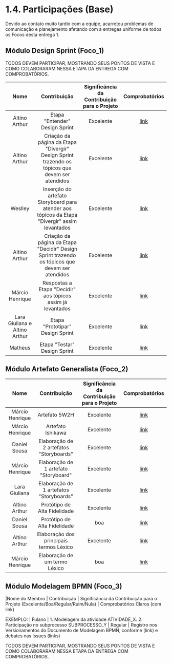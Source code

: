 # 1.4. Participações (Base)


Devido ao contato muito tardio com a equipe, acarretou problemas de comunicação e planejamento afetando com a entregas uniforme de todos os Focos desta entrega 1.

## Módulo Design Sprint (Foco_1)


TODOS DEVEM PARTICIPAR, MOSTRANDO SEUS PONTOS DE VISTA E COMO COLABORARAM NESSA ETAPA DA ENTREGA COM COMPROBATÓRIOS.

| Nome | Contribuição | Significância da Contribuição para o Projeto | Comprobatórios |
|:---:|:----:|:----:|:---:|
|Altino Arthur | Etapa "Entender" Design Sprint | Excelente | [link](Base/1.1.1.Entender.md#histórico-de-versões) |
| Altino Arthur  | Criação da página da Etapa "Divergir" Design Sprint trazendo os tópicos que devem ser atendidos | Excelente | [link](Base/1.1.2.Divergir.md#histórico-de-versões)|
| Weslley | Inserção do artefato Storyboard para atender aos tópicos da Etapa "Divergir" assim levantados | Excelente | [link](Base/1.1.2.Divergir.md#histórico-de-versões)|
| Altino Arthur  |Criação da página da Etapa "Decidir" Design Sprint trazendo os tópicos que devem ser atendidos | Excelente | [link](Base/1.1.3.Decisao.md#-versões)|
| Márcio Henrique | Respostas a Etapa "Decidir" aos tópicos assim já levantados | Excelente | [link](Base/1.1.3.Decisao.md#-versões)|
|  Lara Giuliana e Altino Arthur | Etapa "Prototipar" Design Sprint | Excelente | [link](Base/1.1.4.Prototipar.md#histórico-de-versões)|
| Matheus | Etapa "Testar" Design Sprint | Excelente | [link](Base/1.1.5.Testar.md#histórico-de-versões)|

## Módulo Artefato Generalista (Foco_2)


| Nome | Contribuição | Significância da Contribuição para o Projeto | Comprobatórios |
|:---:|:----:|:----:|:---:|
| Márcio Henrique | Artefato 5W2H | Excelente | [link](Base/1.2.2.5W2H.md#histórico-de-revisão) |
| Márcio Henrique |Artefato Ishikawa | Excelente | [link](Base/1.2.3.Ishikawa.md#histórico-de-revisão)|
| Daniel Sousa  | Elaboração de 2 artefatos "Storyboards" | Excelente | [link](Base/1.2.4.%20StoryBoard.md)|
| Márcio Henrique | Elaboração de 1 artefato "Storyboard" | Excelente | [link]((Base/1.2.4.%20StoryBoard.md))|
| Lara Giuliana  | Elaboração de 1 artefatos "Storyboards" | Excelente | [link](Base/1.2.4.%20StoryBoard.md)|
|  Altino Arthur | Protótipo de Alta Fidelidade | Excelente | [link](Base/1.1.4.Prototipar.md)|
|  Daniel Sousa | Protótipo de Alta Fidelidade | boa | [link](Base/1.1.4.Prototipar.md)|
| Altino Arthur | Elaboração dos principais termos Léxico | Excelente | [link](Base/1.2.1.Lexicos.md)|
| Márcio Henrique | Elaboração de um termo Léxico | boa | [link](Base/1.2.1.Lexicos.md)|

## Módulo Modelagem BPMN (Foco_3)

|Nome do Membro | Contribuição | Significância da Contribuição para o Projeto (Excelente/Boa/Regular/Ruim/Nula) | Comprobatórios Claros (com link)

EXEMPLO:
| Fulano  |  1. Modelagem da atividade ATIVIDADE_X. 2. Participação no subprocesso SUBPROCESSO_Y | Regular | Registro nos Versionamentos do Documento de Modelagem BPMN, conforme (link) e debates nas Issues (links)

TODOS DEVEM PARTICIPAR, MOSTRANDO SEUS PONTOS DE VISTA E COMO COLABORARAM NESSA ETAPA DA ENTREGA COM COMPROBATÓRIOS.
